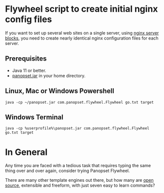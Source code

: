 # Flywheel script to create initial nginx config files

If you want to set up several web sites on a single server,
using [nginx server blocks](https://www.digitalocean.com/community/tutorials/how-to-install-nginx-on-ubuntu-20-04#step-5-%E2%80%93-setting-up-server-blocks-%28recommended%29),
you need to create nearly identical nginx configuration files for each server.

## Prerequisites

* Java 11 or better.
* [panopset.jar](https://panopset.com/downloads.html) in your home directory.

## Linux, Mac or Windows Powershell

    java -cp ~/panopset.jar com.panopset.flywheel.Flywheel go.txt target

## Windows Terminal

    java -cp %userprofile%\panopset.jar com.panopset.flywheel.Flywheel go.txt target
    
# In General

Any time you are faced with a tedious task that requires typing the same thing over and over
again, consider trying Panopset Flywheel.  

There are many other template engines out there, 
but how many are [open source](https://github.com/panopset/flywheel), extensible and freeform, with just seven easy to learn commands?
